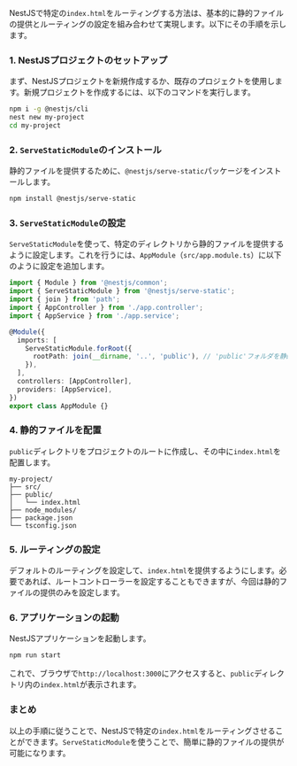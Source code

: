 NestJSで特定の`index.html`をルーティングする方法は、基本的に静的ファイルの提供とルーティングの設定を組み合わせて実現します。以下にその手順を示します。

### 1. NestJSプロジェクトのセットアップ
まず、NestJSプロジェクトを新規作成するか、既存のプロジェクトを使用します。新規プロジェクトを作成するには、以下のコマンドを実行します。

```bash
npm i -g @nestjs/cli
nest new my-project
cd my-project
```

### 2. `ServeStaticModule`のインストール
静的ファイルを提供するために、`@nestjs/serve-static`パッケージをインストールします。

```bash
npm install @nestjs/serve-static
```

### 3. `ServeStaticModule`の設定
`ServeStaticModule`を使って、特定のディレクトリから静的ファイルを提供するように設定します。これを行うには、`AppModule`（`src/app.module.ts`）に以下のように設定を追加します。

```typescript
import { Module } from '@nestjs/common';
import { ServeStaticModule } from '@nestjs/serve-static';
import { join } from 'path';
import { AppController } from './app.controller';
import { AppService } from './app.service';

@Module({
  imports: [
    ServeStaticModule.forRoot({
      rootPath: join(__dirname, '..', 'public'), // 'public'フォルダを静的ファイルのルートとして指定
    }),
  ],
  controllers: [AppController],
  providers: [AppService],
})
export class AppModule {}
```

### 4. 静的ファイルを配置
`public`ディレクトリをプロジェクトのルートに作成し、その中に`index.html`を配置します。

```
my-project/
├── src/
├── public/
│   └── index.html
├── node_modules/
├── package.json
└── tsconfig.json
```

### 5. ルーティングの設定
デフォルトのルーティングを設定して、`index.html`を提供するようにします。必要であれば、ルートコントローラーを設定することもできますが、今回は静的ファイルの提供のみを設定します。

### 6. アプリケーションの起動
NestJSアプリケーションを起動します。

```bash
npm run start
```

これで、ブラウザで`http://localhost:3000`にアクセスすると、`public`ディレクトリ内の`index.html`が表示されます。

### まとめ
以上の手順に従うことで、NestJSで特定の`index.html`をルーティングさせることができます。`ServeStaticModule`を使うことで、簡単に静的ファイルの提供が可能になります。